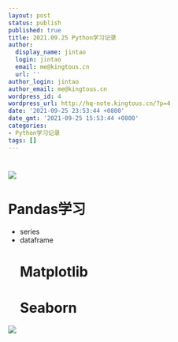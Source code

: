 ```yaml
---
layout: post
status: publish
published: true
title: 2021.09.25 Python学习记录
author:
  display_name: jintao
  login: jintao
  email: me@kingtous.cn
  url: ''
author_login: jintao
author_email: me@kingtous.cn
wordpress_id: 4
wordpress_url: http://hq-note.kingtous.cn/?p=4
date: '2021-09-25 23:53:44 +0800'
date_gmt: '2021-09-25 15:53:44 +0800'
categories:
- Python学习记录
tags: []
---
```

<h1><img src="https://gblobscdn.gitbook.com/assets%2F-MkSZNSFGWTFFI_ws2Vh%2F-MkSaNvI9eVbtU1o47M7%2F-MkSb-FX0Ladgyq1DwZZ%2Fcca50c01983277b5defaa418ed2eb1c5.jpeg?alt=media&amp;token=33c73aba-f0d9-4bee-879e-f5df01b0085d" /></h1>
<h1>Pandas学习</h1>
<ul>
<li>series</li>
<li>dataframe<br />
<h1>Matplotlib</h1>
<h1>Seaborn</h1>
</li>
</ul>
<p><img src="https://gblobscdn.gitbook.com/assets%2F-MkSZNSFGWTFFI_ws2Vh%2F-MkSZgVBVmmtHqpSdAXi%2F-MkSZwSLU6jzXX7B6vJ1%2Fb6e43af9ab7a9afb38032cf7140222e.jpg?alt=media&amp;token=e305e432-3749-4c51-8eec-56a4555f1f20" /></p>
